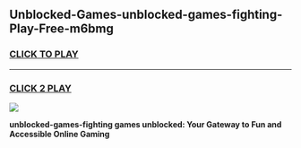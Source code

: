 
## Unblocked-Games-unblocked-games-fighting-Play-Free-m6bmg
<h3>
<a href="https://premium76.site?title=unblocked-games-fighting&ref=10A">CLICK TO PLAY</a></h3>
<hr>

<h3>
<a href="https://premium76.site?title=unblocked-games-fighting&ref=10A">CLICK 2 PLAY</a>
  
</h3>

<a href="https://premium76.site?title=unblocked-games-fighting&ref=10A"><img src="https://clearcache.store/games.png"></a>


**unblocked-games-fighting games unblocked: Your Gateway to Fun and Accessible Online Gaming**
